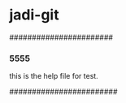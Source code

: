 # jadi-git

#######################
### 5555 ###
this is the help file for test.

########################
